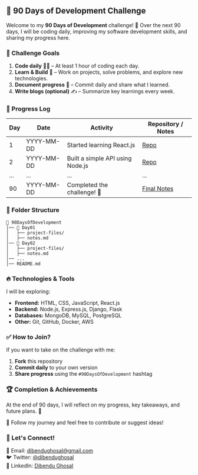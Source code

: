 ## 🚀 90 Days of Development Challenge

Welcome to my **90 Days of Development** challenge! 🎯 Over the next 90 days, I will be coding daily, improving my software development skills, and sharing my progress here.  


### 📌 Challenge Goals  
1. **Code daily** 🧑‍💻 – At least 1 hour of coding each day.  
2. **Learn & Build** 🔨 – Work on projects, solve problems, and explore new technologies.  
3. **Document progress** 📖 – Commit daily and share what I learned.  
4. **Write blogs (optional)** ✍️ – Summarize key learnings every week.  

### 📅 Progress Log  

| Day | Date | Activity | Repository / Notes |
|-----|------|----------|--------------------|
| 1   | YYYY-MM-DD | Started learning React.js | [Repo](#) |
| 2   | YYYY-MM-DD | Built a simple API using Node.js | [Repo](#) |
| ... | ... | ... | ... |
| 90  | YYYY-MM-DD | Completed the challenge! 🎉 | [Final Notes](#) |

### 📂 Folder Structure  

```
📁 90DaysOfDevelopment
│── 📂 Day01
│   ├── project-files/
│   ├── notes.md
│── 📂 Day02
│   ├── project-files/
│   ├── notes.md
│── ...
│── README.md
```

### 🔥 Technologies & Tools  
I will be exploring:  
- **Frontend:** HTML, CSS, JavaScript, React.js  
- **Backend:** Node.js, Express.js, Django, Flask  
- **Databases:** MongoDB, MySQL, PostgreSQL  
- **Other:** Git, GitHub, Docker, AWS  

### ✅ How to Join?  
If you want to take on the challenge with me:  
1. **Fork** this repository  
2. **Commit daily** to your own version  
3. **Share progress** using the `#90DaysOfDevelopment` hashtag  

### 🏆 Completion & Achievements  
At the end of 90 days, I will reflect on my progress, key takeaways, and future plans. 🚀  

📌 Follow my journey and feel free to contribute or suggest ideas!  


### 📢 Let's Connect!  
📧 Email: dibendughosal@gmail.com  
🐦 Twitter: [@dibendughosal](https://github.com/dibendughosal)  
📂 LinkedIn: [Dibendu Ghosal](https://www.linkedin.com/in/dibendughosal/)  

